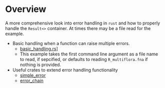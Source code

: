 # Overview

A more comprehensive look into error handling in `rust` and how to properly handle the `Result<>` container. At times there may be a file read for the example.

* Basic handling when a function can raise multiple errors.
  * [basic_handling.rs](../6.error_handling/basic_handling.rs)]
  * This example takes the first command line argument as a file name to read, if sepcified, or defaults to reading `R_multiflora.fna` if nothing is provided.
* Useful crates to extend error handling functionality
  * [simple_error](../6.error_handling/simple_error/src/main.rs)
  * [error_chain](../6.error_handling/error_chain/src/main.rs)
